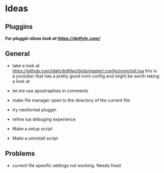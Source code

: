 # Ideas

## Pluggins
_**For pluggin ideas look at https://dotfyle.com/**_

## General
- take a look at https://github.com/jdah/dotfiles/blob/master/.config/nvim/init.lua this is a youtuber that has a pretty good nvim config and might be worth taking a look at

- let me use apostraphies in comments

- make file manager open to the directory of the current file 

- try neoformat pluggin

- refine lua debuging experience 

- Make a setup script

- Make a uninstall script

## Problems
- current file spesific settings not working. Needs fixed


